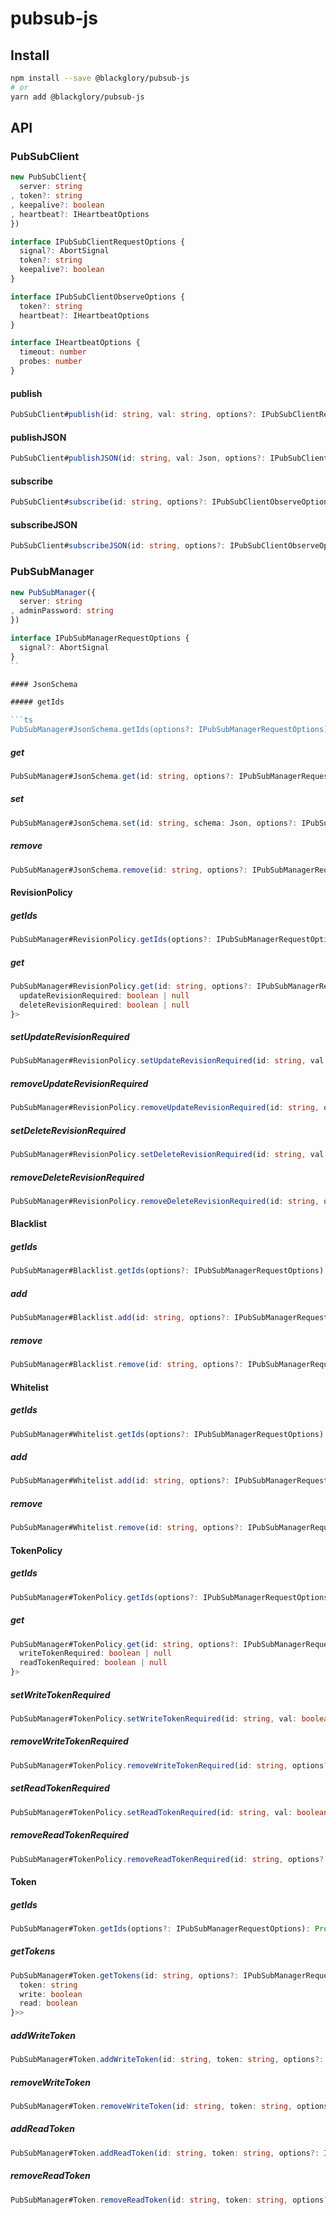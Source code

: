# pubsub-js

## Install

```sh
npm install --save @blackglory/pubsub-js
# or
yarn add @blackglory/pubsub-js
```

## API

### PubSubClient

```ts
new PubSubClient{
  server: string
, token?: string
, keepalive?: boolean
, heartbeat?: IHeartbeatOptions
})
```

```ts
interface IPubSubClientRequestOptions {
  signal?: AbortSignal
  token?: string
  keepalive?: boolean
}
```

```ts
interface IPubSubClientObserveOptions {
  token?: string
  heartbeat?: IHeartbeatOptions
}
```

```ts
interface IHeartbeatOptions {
  timeout: number
  probes: number
}
```

#### publish

```ts
PubSubClient#publish(id: string, val: string, options?: IPubSubClientRequestOptions): Promise<void>
```

#### publishJSON

```ts
PubSubClient#publishJSON(id: string, val: Json, options?: IPubSubClientRequestOptions): Promise<void>
```

#### subscribe

```ts
PubSubClient#subscribe(id: string, options?: IPubSubClientObserveOptions): Observable<string>
```

#### subscribeJSON

```ts
PubSubClient#subscribeJSON(id: string, options?: IPubSubClientObserveOptions): Observable<Json>
```

### PubSubManager

```ts
new PubSubManager({
  server: string
, adminPassword: string
})
```

```ts
interface IPubSubManagerRequestOptions {
  signal?: AbortSignal
}
``

#### JsonSchema

##### getIds

```ts
PubSubManager#JsonSchema.getIds(options?: IPubSubManagerRequestOptions): Promise<string[]>
```

##### get

```ts
PubSubManager#JsonSchema.get(id: string, options?: IPubSubManagerRequestOptions): Promise<Json>
```

##### set

```ts
PubSubManager#JsonSchema.set(id: string, schema: Json, options?: IPubSubManagerRequestOptions): Promise<void>
```

##### remove

```ts
PubSubManager#JsonSchema.remove(id: string, options?: IPubSubManagerRequestOptions): Promise<void>
```

#### RevisionPolicy

##### getIds

```ts
PubSubManager#RevisionPolicy.getIds(options?: IPubSubManagerRequestOptions): Promise<string[]>
```

##### get

```ts
PubSubManager#RevisionPolicy.get(id: string, options?: IPubSubManagerRequestOptions): Promise<{
  updateRevisionRequired: boolean | null
  deleteRevisionRequired: boolean | null
}>
```

##### setUpdateRevisionRequired

```ts
PubSubManager#RevisionPolicy.setUpdateRevisionRequired(id: string, val: boolean, options?: IPubSubManagerRequestOptions): Promise<void>
```

##### removeUpdateRevisionRequired

```ts
PubSubManager#RevisionPolicy.removeUpdateRevisionRequired(id: string, options?: IPubSubManagerRequestOptions): Promise<void>
```

##### setDeleteRevisionRequired

```ts
PubSubManager#RevisionPolicy.setDeleteRevisionRequired(id: string, val: boolean, options?: IPubSubManagerRequestOptions): Promise<void>
```

##### removeDeleteRevisionRequired

```ts
PubSubManager#RevisionPolicy.removeDeleteRevisionRequired(id: string, options?: IPubSubManagerRequestOptions): Promise<void>
```

#### Blacklist

##### getIds

```ts
PubSubManager#Blacklist.getIds(options?: IPubSubManagerRequestOptions): Promise<string[]>
```

##### add

```ts
PubSubManager#Blacklist.add(id: string, options?: IPubSubManagerRequestOptions): Promise<void>
```

##### remove

```ts
PubSubManager#Blacklist.remove(id: string, options?: IPubSubManagerRequestOptions): Promise<void>
```

#### Whitelist

##### getIds

```ts
PubSubManager#Whitelist.getIds(options?: IPubSubManagerRequestOptions): Promise<string[]>
```

##### add

```ts
PubSubManager#Whitelist.add(id: string, options?: IPubSubManagerRequestOptions): Promise<void>
```

##### remove

```ts
PubSubManager#Whitelist.remove(id: string, options?: IPubSubManagerRequestOptions): Promise<void>
```

#### TokenPolicy

##### getIds

```ts
PubSubManager#TokenPolicy.getIds(options?: IPubSubManagerRequestOptions): Promise<string[]>
```

##### get

```ts
PubSubManager#TokenPolicy.get(id: string, options?: IPubSubManagerRequestOptions): Promise<{
  writeTokenRequired: boolean | null
  readTokenRequired: boolean | null
}>
```

##### setWriteTokenRequired

```ts
PubSubManager#TokenPolicy.setWriteTokenRequired(id: string, val: boolean, options?: IPubSubManagerRequestOptions): Promise<void>
```

##### removeWriteTokenRequired

```ts
PubSubManager#TokenPolicy.removeWriteTokenRequired(id: string, options?: IPubSubManagerRequestOptions): Promise<void>
```

##### setReadTokenRequired


```ts
PubSubManager#TokenPolicy.setReadTokenRequired(id: string, val: boolean, options?: IPubSubManagerRequestOptions): Promise<void>
```

##### removeReadTokenRequired

```ts
PubSubManager#TokenPolicy.removeReadTokenRequired(id: string, options?: IPubSubManagerRequestOptions): Promise<void>
```

#### Token

##### getIds

```ts
PubSubManager#Token.getIds(options?: IPubSubManagerRequestOptions): Promise<string[]>
```

##### getTokens

```ts
PubSubManager#Token.getTokens(id: string, options?: IPubSubManagerRequestOptions): Promise<Array<{
  token: string
  write: boolean
  read: boolean
}>>
```

##### addWriteToken

```ts
PubSubManager#Token.addWriteToken(id: string, token: string, options?: IPubSubManagerRequestOptions): Promise<void>
```

##### removeWriteToken

```ts
PubSubManager#Token.removeWriteToken(id: string, token: string, options?: IPubSubManagerRequestOptions): Promise<void>
```

##### addReadToken

```ts
PubSubManager#Token.addReadToken(id: string, token: string, options?: IPubSubManagerRequestOptions): Promise<void>
```

##### removeReadToken

```ts
PubSubManager#Token.removeReadToken(id: string, token: string, options?: IPubSubManagerRequestOptions): Promise<void>
```

